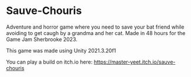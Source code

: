 # Sauve-Chouris

Adventure and horror game where you need to save your bat friend while avoiding to get caugh by a grandma and her cat. Made in 48 hours for the Game Jam Sherbrooke 2023.

This game was made using Unity 2021.3.20f1

You can play a build on itch.io here: https://master-yeet.itch.io/sauve-chouris
